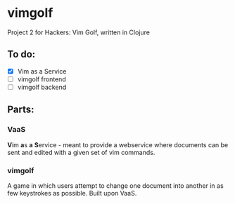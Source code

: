 # vimgolf
Project 2 for Hackers: Vim Golf, written in Clojure

## To do:

- [x] Vim as a Service
- [ ] vimgolf frontend
- [ ] vimgolf backend

## Parts:

### VaaS
**V**im **a**s **a** **S**ervice - meant to provide a webservice where
documents can be sent and edited with a given set of vim commands.

### vimgolf
A game in which users attempt to change one document into another in as few
keystrokes as possible. Built upon VaaS.

